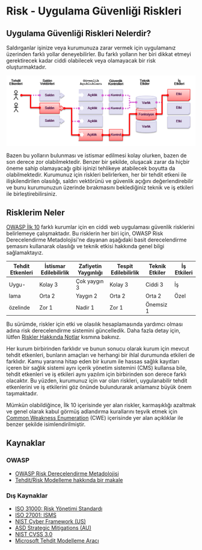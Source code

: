 # Risk - Uygulama Güvenliği Riskleri

## Uygulama Güvenliği Riskleri Nelerdir?

Saldırganlar işinize veya kurumunuza zarar vermek için uygulamanız üzerinden farklı yollar deneyebilirler. Bu farklı yolların her biri dikkat etmeyi gerektirecek kadar ciddi olabilecek veya olamayacak bir risk oluşturmaktadır.

![App Security Risks](images/0x10-risk-1.png)

Bazen bu yolların bulunması ve istismar edilmesi kolay olurken, bazen de son derece zor olabilmektedir. Benzer bir şekilde, oluşacak zarar da hiçbir öneme sahip olamayacağı gibi işinizi tehlikeye atabilecek boyutta da olabilmektedir. Kurumunuz için riskleri belirlerken, her bir tehdit etkeni ile ilişkilendirilen olasılığı, saldırı vektörünü ve güvenlik açığını değerlendirebilir ve bunu kurumunuzun üzerinde bırakmasını beklediğiniz teknik ve iş etkileri ile birleştirebilirsiniz. 

## Risklerim Neler

[OWASP İlk 10](https://owasp.org/www-project-top-ten/) farklı kurumlar için en ciddi web uygulaması güvenlik risklerini belirlemeye çalışmaktadır. Bu risklerin her biri için, OWASP Risk Derecelendirme Metadolojisi'ne dayanan aşağıdaki basit derecelendirme şemasını kullanarak olasılığı ve teknik etkisi hakkında genel bilgi sağlamaktayız.

| Tehdit Etkenleri | İstismar Edilebilirlik | Zafiyetin Yaygınlığı | Tespit Edilebilirlik | Teknik Etkiler | İş Etkileri |
| -- | -- | -- | -- | -- | -- |
| Uygu-   | Kolay 3 | Çok yaygın 3 | Kolay 3 | Ciddi 3 | İş     |
| lama   | Orta 2 | Yaygın 2 | Orta 2 | Orta 2 | Özel |
| özelinde | Zor 1 | Nadir 1 | Zor 1 | Önemsiz 1 |       |

Bu sürümde, riskler için etki ve olasılık hesaplamasında yardımcı olması adına risk derecelendirme sistemini güncelledik. Daha fazla detay için, lütfen [Riskler Hakkında Notlar](0xc0-note-about-risks.md) kısmına bakınız.

Her kurum birbirinden farklıdır ve bunun sonucu olarak kurum için mevcut tehdit etkenleri, bunların amaçları ve herhangi bir ihlal durumunda etkileri de farklıdır. Kamu yararına hitap eden bir kurum ile hassas sağlık kayıtları içeren bir sağlık sistemi aynı içerik yönetim sistemini (CMS) kullansa bile, tehdit etkenleri ve iş etkileri aynı yazılım için birbirinden son derece farklı olacaktır. Bu yüzden, kurumunuz için var olan riskleri, uygulanabilir tehdit etkenlerini ve iş etkilerini göz önünde bulundurarak anlamanız büyük önem taşımaktadır.

Mümkün olabildiğince, İlk 10 içerisinde yer alan riskler, karmaşıklığı azaltmak ve genel olarak kabul görmüş adlandırma kurallarını teşvik etmek için [Common Weakness Enumeration](https://cwe.mitre.org/) (CWE) içerisinde yer alan açıklıklar ile benzer şekilde isimlendirilmiştir.

## Kaynaklar

### OWASP

* [OWASP Risk Derecelendirme Metadolojisi](https://owasp.org/www-community/OWASP_Risk_Rating_Methodology)
* [Tehdit/Risk Modelleme hakkında bir makale](https://owasp.org/www-community/Threat_Modeling)

### Dış Kaynaklar

* [ISO 31000: Risk Yönetimi Standardı](https://www.iso.org/iso-31000-risk-management.html)
* [ISO 27001: ISMS](https://www.iso.org/isoiec-27001-information-security.html)
* [NIST Cyber Framework (US)](https://www.nist.gov/cyberframework)
* [ASD Strategic Mitigations (AU)](https://www.asd.gov.au/infosec/mitigationstrategies.htm)
* [NIST CVSS 3.0](https://nvd.nist.gov/vuln-metrics/cvss/v3-calculator)
* [Microsoft Tehdit Modelleme Aracı](https://www.microsoft.com/en-us/download/details.aspx?id=49168)
